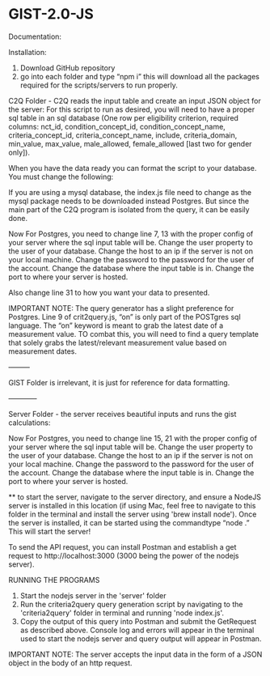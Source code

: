 # GIST-2.0-JS

Documentation:

Installation:
1. Download GitHub repository
1. go into each folder and type “npm i” this will download all the packages required for the scripts/servers to run properly.

C2Q Folder - C2Q reads the input table and create an input JSON object for the server:
For this script to run as desired, you will need to have a proper sql table in an sql database (One row per eligibility criterion, required columns: nct_id, condition_concept_id, condition_concept_name, criteria_concept_id, criteria_concept_name, include, criteria_domain, min_value, max_value, male_allowed, female_allowed [last two for gender only]).

When you have the data ready you can format the script to your database.
You must change the following:

If you are using a mysql database, the index.js file need to change as the mysql package needs to be downloaded instead Postgres. But since the main part of the C2Q program is isolated from the query, it can be easily done.

Now For Postgres, you need to change line 7, 13 with the proper config of your server where the sql input table will be.
Change the user property to the user of your database.
Change the host to an ip if the server is not on your local machine.
Change the password to the password for the user of the account.
Change the database where the input table is in.
Change the port to where your server is hosted.

Also change line 31 to how you want your data to presented.


IMPORTANT NOTE:
The query generator has a slight preference for Postgres. Line 9 of crit2query.js, “on” is only part of the POSTgres sql language. The “on” keyword is meant to grab the latest date of a measurement value. TO combat this, you will need to find a query template that solely grabs the latest/relevant measurement value based on measurement dates.

———

GIST Folder is irrelevant, it is just for reference for data formatting.

————

Server Folder - the server receives beautiful inputs and runs the gist calculations:

Now For Postgres, you need to change line 15, 21 with the proper config of your server where the sql input table will be.
Change the user property to the user of your database.
Change the host to an ip if the server is not on your local machine.
Change the password to the password for the user of the account.
Change the database where the input table is in.
Change the port to where your server is hosted.

** to start the server, navigate to the server directory, and ensure a NodeJS server is installed in this location (if using Mac, feel free to navigate to this folder in the terminal and install the server using 'brew install node'). Once the server is installed, it can be started using the commandtype “node .”
This will start the server!

To send the API request, you can install Postman and establish a get request to http://localhost:3000 (3000 being the power of the nodejs server).

RUNNING THE PROGRAMS

1. Start the nodejs server in the 'server' folder
2. Run the criteria2query query generation script by navigating to the 'criteria2query' folder in terminal and running 'node index.js'.
3. Copy the output of this query into Postman and submit the GetRequest as described above. Console log and errors will appear in the terminal used to start the nodejs server and query output will appear in Postman.

IMPORTANT NOTE:
The server accepts the input data in the form of a JSON object in the body of an http request.
